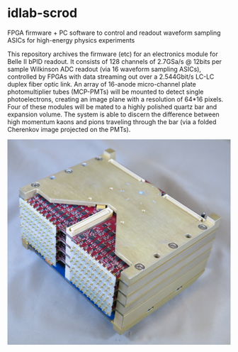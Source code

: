 # idlab-scrod
FPGA firmware + PC software to control and readout waveform sampling ASICs for high-energy physics experiments

This repository archives the firmware (etc) for an electronics module for Belle II bPID readout.
It consists of 128 channels of 2.7GSa/s @ 12bits per sample Wilkinson ADC readout (via 16 waveform sampling ASICs), controlled by FPGAs with data streaming out over a 2.544Gbit/s LC-LC duplex fiber optic link.
An array of 16-anode micro-channel plate photomultiplier tubes (MCP-PMTs) will be mounted to detect single photoelectrons, creating an image plane with a resolution of 64*16 pixels.
Four of these modules will be mated to a highly polished quartz bar and expansion volume.
The system is able to discern the difference between high momentum kaons and pions traveling through the bar (via a folded Cherenkov image projected on the PMTs).

<img src="/wiki/images/TOP-production-boardstack.pogo-side.with-heatsinks.JPG" alt="an electronics module for Belle II bPID readout">
